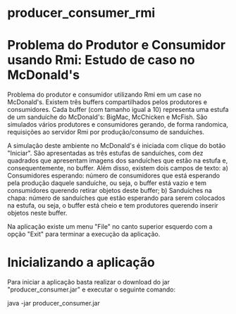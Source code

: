 producer_consumer_rmi
=====================

# Problema do Produtor e Consumidor usando Rmi: Estudo de caso no McDonald's

Problema do produtor e consumidor utilizando Rmi em um case no McDonald's. Existem três buffers compartilhados pelos produtores e consumidores. 
Cada buffer (com tamanho igual a 10) representa uma estufa de um sanduíche do McDonald's: BigMac, McChicken e McFish.
São simulados vários produtores e consumidores gerando, de forma randomica, requisições ao servidor Rmi por produção/consumo de sanduíches.

A simulação deste ambiente no McDonald's é iniciada com clique do botão "Iniciar". São apresentadas as três estufas de sanduíches, com dez quadrados que apresentam imagens dos sanduíches que estão na estufa e, consequentemente, no buffer. Além disso, existem dois campos de texto: a) Consumidores esperando: número de consumidores que está esperando pela produção daquele sanduíche, ou seja, o buffer está vazio e tem consumidores querendo retirar objetos deste buffer; b) Sanduíches na chapa: número de sanduíches que estão esperando para serem colocados na estufa, ou seja, o buffer está cheio e tem produtores querendo inserir objetos neste buffer.

Na aplicação existe um menu "File" no canto superior esquerdo com a opção "Exit" para terminar a execução da aplicação.

# Inicializando a aplicação

Para iniciar a aplicação basta realizar o download do jar "producer_consumer.jar" e executar o seguinte comando:

java -jar producer_consumer.jar 
